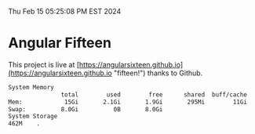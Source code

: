 Thu Feb 15 05:25:08 PM EST 2024

# Angular Fifteen


This project is live at [https://angularsixteen.github.io](https://angularsixteen.github.io "fifteen!") thanks to Github.

```bash
System Memory
               total        used        free      shared  buff/cache   available
Mem:            15Gi       2.1Gi       1.9Gi       295Mi        11Gi        13Gi
Swap:          8.0Gi          0B       8.0Gi
System Storage
462M	.
```
